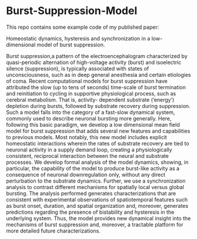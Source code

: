 # Burst-Suppression-Model
This repo contains some example code of my published paper:

Homeostatic dynamics, hysteresis and synchronization in a low-dimensional model of burst suppression.

Burst suppression,a pattern of the electroencephalogram characterized by quasi-periodic alternation of high-voltage activity (burst) and isoelectric silence (suppression), is typically associated with states of unconsciousness, such as in deep general anesthesia and certain etiologies of coma. Recent computational models for burst suppression have attributed the slow (up to tens of seconds) time-scale of burst termination and reinitiation to cycling in supportive physiological process, such as cerebral metabolism. That is, activity- dependent substrate (‘energy’) depletion during bursts, followed by substrate recovery during suppression. Such a model falls into the category of a fast-slow dynamical system, commonly used to describe neuronal bursting more generally. Here, following this basic paradigm, we develop a low dimensional mean field model for burst suppression that adds several new features and capabilities to previous models. Most notably, this new model includes explicit homeostatic interactions wherein the rates of substrate recovery are tied to neuronal activity in a supply demand loop, creating a physiologically consistent, reciprocal interaction between the neural and substrate processes. We develop formal analysis of the model dynamics, showing, in particular, the capability of the model to produce burst-like activity as a consequence of neuronal downregulation only, without any direct perturbation to the substrate dynamics. Further, we use a synchronization analysis to contrast different mechanisms for spatially local versus global bursting. The analysis performed generates characterizations that are consistent with experimental observations of spatiotemporal features such as burst onset, duration, and spatial organization and, moreover, generates predictions regarding the presence of bistability and hysteresis in the underlying system. Thus, the model provides new dynamical insight into the mechanisms of burst suppression and, moreover, a tractable platform for more detailed future characterizations.
